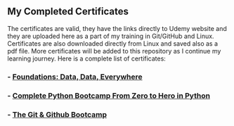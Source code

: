 ## My Completed Certificates

The certificates are valid, they have the links directly to Udemy website and they are uploaded here as a part of my training in Git/GitHub and Linux. Certificates are also downloaded directly from Linux and saved also as a pdf file. More certificates will be added to this repository as I continue my learning journey. 
Here is a complete list of certificates:

### - [Foundations: Data, Data, Everywhere](https://coursera.org/share/e337f014e7bebad5a8fa7f9e22fc57d9)

### - [Complete Python Bootcamp From Zero to Hero in Python](http://ude.my/UC-572adedd-3fe4-4906-b603-215fb4969800)

### - [The Git & Github Bootcamp](http://ude.my/UC-a5207a99-8ce8-49f3-9329-2edd9ca18240)




